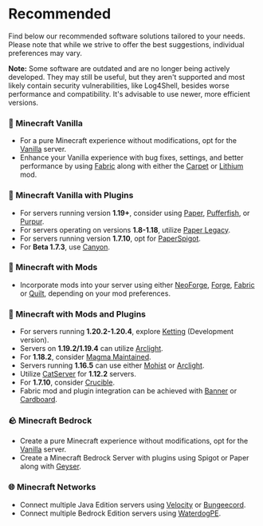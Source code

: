 # Recommended
Find below our recommended software solutions tailored to your needs. Please note that while we strive to offer the best suggestions, individual preferences may vary.

**Note:** Some software are outdated and are no longer being actively developed. They may still be useful, but they aren't supported and most likely contain security vulnerabilities, like Log4Shell, besides worse performance and compatibility. It's advisable to use newer, more efficient versions.

### 🍦 Minecraft Vanilla
- For a pure Minecraft experience without modifications, opt for the [Vanilla](java/VANILLA.md#-vanilla) server.
- Enhance your Vanilla experience with bug fixes, settings, and better performance by using [Fabric](java/MODS.md#-fabric) along with either the [Carpet](https://www.curseforge.com/minecraft/mc-mods/carpet) or [Lithium](https://www.curseforge.com/minecraft/mc-mods/lithium) mod.

### 🚰 Minecraft Vanilla with Plugins
- For servers running version **1.19+**, consider using [Paper](java/PLUGINS.md#-paper), [Pufferfish](java/PLUGINS.md#-pufferfish), or [Purpur](java/PLUGINS.md#-purpur).
- For servers operating on versions **1.8-1.18**, utilize [Paper Legacy](java/PLUGINS.md#-paper).
- For servers running version **1.7.10**, opt for [PaperSpigot](java/PLUGINS.md#-paper).
- For **Beta 1.7.3**, use [Canyon](java/PLUGINS.md#-canyon).

### 🔨 Minecraft with Mods
- Incorporate mods into your server using either [NeoForge](java/MODS.md#-neoforge), [Forge](java/MODS.md#-forge), [Fabric](java/MODS.md#-fabric) or [Quilt](java/MODS.md#-quiltmc), depending on your mod preferences.

### 🔮 Minecraft with Mods and Plugins
- For servers running **1.20.2-1.20.4**, explore [Ketting](java/MODS+PLUGINS.md#-ketting) (Development version).
- Servers on **1.19.2/1.19.4** can utilize [Arclight](java/MODS+PLUGINS.md#-arclight).
- For **1.18.2**, consider [Magma Maintained](java/MODS+PLUGINS.md#-magma-maintained).
- Servers running **1.16.5** can use either [Mohist](java/MODS+PLUGINS.md#-mohist) or [Arclight](java/MODS+PLUGINS.md#-arclight).
- Utilize [CatServer](java/MODS+PLUGINS.md#-catserver) for **1.12.2** servers.
- For **1.7.10**, consider [Crucible](java/MODS+PLUGINS.md#-crucible).
- Fabric mod and plugin integration can be achieved with [Banner](java/MODS+PLUGINS.md#-banner) or [Cardboard](java/MODS+PLUGINS.md#-cardboard).

### 🪨 Minecraft Bedrock
- Create a pure Minecraft experience without modifications, opt for the [Vanilla](bedrock/VANILLA.md#-vanilla) server.
- Create a Minecraft Bedrock Server with plugins using Spigot or Paper along with [Geyser](OTHERS.md#-geysermc).

### 🌐 Minecraft Networks
- Connect multiple Java Edition servers using [Velocity](java/PROXIES.md#-velocity) or [Bungeecord](java/PROXIES.md#-bungeecord).
- Connect multiple Bedrock Edition servers using [WaterdogPE](bedrock/PROXIES.md#-waterdogpe).
